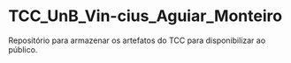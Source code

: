 # TCC_UnB_Vin-cius_Aguiar_Monteiro
Repositório para armazenar os artefatos do TCC para disponibilizar ao público.

